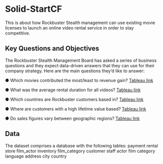 # Solid-StartCF

This is about how Rockbuster Stealth management can use existing movie licenses to launch an online video rental service in order to stay competitive.


## Key Questions and Objectives
The Rockbuster Stealth Management Board has asked a series of business questions and they expect data-driven answers that they can use for their company strategy. 
Here are the main questions they’d like to answer:

● Which movies contributed the most/least to revenue gain? 
[Tableau link](https://public.tableau.com/views/TopTenMoviesbyRevenue/Sheet2?:language=en-US&:display_count=n&:origin=viz_share_link)

● What was the average rental duration for all videos?
[Tableau link](https://public.tableau.com/views/AverageMovieRenatalDurationbyCategory/AvgMovieRentalbyCategory?:language=en-US&:display_count=n&:origin=viz_share_link)

● Which countries are Rockbuster customers based in?
[Tableau link](https://public.tableau.com/views/NumberofCustomersbyCountry_16785537938610/NumberofCustomerbyCountry?:language=en-US&:display_count=n&:origin=viz_share_link)

● Where are customers with a high lifetime value based?
[Tableau link](https://public.tableau.com/views/HighLife-timeValuecustomer/HighLife-timeValueCustomers?:language=en-US&:display_count=n&:origin=viz_share_link)

● Do sales figures vary between geographic regions?
[Tableau link](https://public.tableau.com/views/SalesbyGreographicRegions/Sheet7?:language=en-US&:display_count=n&:origin=viz_share_link)

## Data 

The dataset comprises a database with the following tables:
payment
rental
store
film_actor
inventory
film_category
customer
staff
actor
film
category
language
address
city
country
